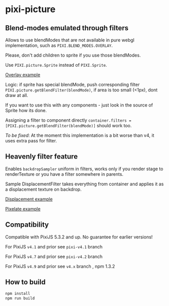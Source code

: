 # pixi-picture

## Blend-modes emulated through filters

Allows to use blendModes that are not available in pure webgl implementation, such as `PIXI.BLEND_MODES.OVERLAY`.

Please, don't add children to sprite if you use those blendModes.

Use `PIXI.picture.Sprite` instead of `PIXI.Sprite`.

[Overlay example](https://pixijs.github.io/examples/#/plugin-picture/overlay.js)

Logic: if sprite has special blendMode, push corresponding filter `PIXI.picture.getBlendFilter(blendMode)`, if area is too small (<1px), dont draw at all.

If you want to use this with any components - just look in the source of Sprite how its done.

Assigning a filter to component directly `container.filters = [PIXI.picture.getBlendFilter(blendMode)]` should work too.

*To be fixed*: At the moment this implementation is a bit worse than v4, it uses extra pass for filter.

## Heavenly filter feature

Enables `backdropSampler` uniform in filters, works only if you render stage to renderTexture or you have a filter somewhere in parents. 

Sample DisplacementFilter takes everything from container and applies it as a displacement texture on backdrop.

[Displacement example](https://pixijs.github.io/examples/#/plugin-picture/displacement.js)

[Pixelate example](https://pixijs.github.io/examples/#/plugin-picture/pixelate.js)

## Compatibility

Compatible with PixiJS 5.3.2 and up. No guarantee for earlier versions!

For PixiJS `v4.1` and prior see `pixi-v4.1` branch

For PixiJS `v4.7` and prior see `pixi-v4.2` branch

For PixiJS `v4.9` and prior see `v4.x` branch , npm 1.3.2

## How to build

```bash
npm install
npm run build
```

